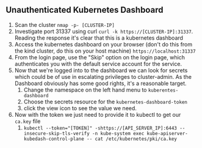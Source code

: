 ## Unauthenticated Kubernetes Dashboard

1. Scan the cluster `nmap -p- [CLUSTER-IP]`
2. Investigate port 31337 using curl `curl -k https://[CLUSTER-IP]:31337`. Reading the response it's clear that this is a kubernetes dashboard
3. Access the kubernetes dashboard on your browser (don't do this from the kind cluster, do this on your host machine) `https://localhost:31337` 
4. From the login page, use the "Skip" option on the login page, which authenticates you with the default service account for the service.
5. Now that we're logged into to the dashboard we can look for secrets which could be of use in escalating privileges to cluster-admin. As the Dashboard obviously has some good rights, it's a reasonable target.
   1. Change the namespace on the left hand menu to `kuberentes-dashboard`
   2. Choose the secrets resource for the `kubernetes-dashboard-token`
   3. click the view icon to see the value we need.
6. Now with the token we just need to provide it to kubectl to get our `ca.key` file
   1. `kubectl --token="[TOKEN]" -shttps://[API_SERVER_IP]:6443 --insecure-skip-tls-verify -n kube-system exec kube-apiserver-kubedash-control-plane -- cat /etc/kubernetes/pki/ca.key`

